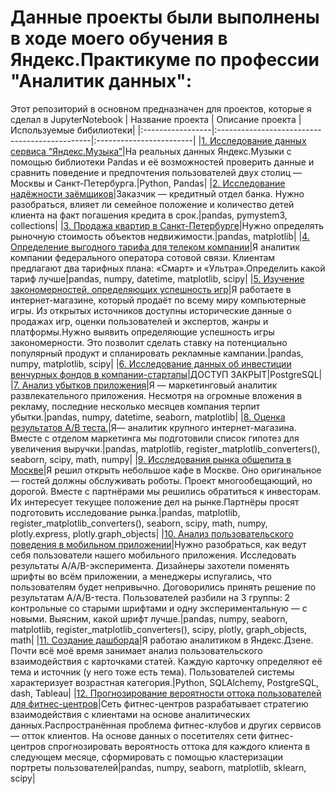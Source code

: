 # Данные проекты были выполнены в ходе моего обучения в Яндекс.Практикуме по профессии "Аналитик данных":
Этот репозиторий в основном предназначен для проектов, которые я сделал в JupyterNotebook
| Название проекта | Описание проекта                              | Используемые бибилиотеки|
|:-----------------|:----------------------------------------------|:------------------------|
|[1. Исследование данных сервиса “Яндекс.Музыка”](https://github.com/tapbich/Portfolio_Kozelkov/tree/main/1.%20Исследование%20данных%20сервиса%20“Яндекс.Музыка”)|На реальных данных Яндекс.Музыки c помощью библиотеки Pandas и её возможностей проверить данные и сравнить поведение и предпочтения пользователей двух столиц — Москвы и Санкт-Петербурга.|Python, Pandas|
|[2. Исследование надёжности заёмщиков](https://github.com/tapbich/Portfolio_Kozelkov/tree/main/2.%20Исследование%20надёжности%20заёмщиков)|Заказчик — кредитный отдел банка. Нужно разобраться, влияет ли семейное положение и количество детей клиента на факт погашения кредита в срок.|pandas, pymystem3, collections|
|[3. Продажа квартир в Санкт-Петербурге](https://github.com/tapbich/Portfolio_Kozelkov/tree/main/3.%20Продажа%20квартир%20в%20Санкт-Петербурге)|Нужно определять рыночную стоимость объектов недвижимости.|pandas, matplotlib|
|[4. Определение выгодного тарифа для телеком компании](https://github.com/tapbich/Portfolio_Kozelkov/tree/main/4.%20Определение%20выгодного%20тарифа%20для%20телеком%20компании)|Я аналитик компании федерального оператора сотовой связи. Клиентам предлагают два тарифных плана: «Смарт» и «Ультра».Определить какой тариф лучше|pandas, numpy, datetime, matplotlib, scipy|
|[5. Изучение закономерностей, определяющих успешность игр](https://github.com/tapbich/Portfolio_Kozelkov/tree/main/5.%20Изучение%20закономерностей%2C%20определяющих%20успешность%20игр)|Я работаете в интернет-магазине, который продаёт по всему миру компьютерные игры. Из открытых источников доступны исторические данные о продажах игр, оценки пользователей и экспертов, жанры и платформы.Нужно выявить определяющие успешность игры закономерности. Это позволит сделать ставку на потенциально популярный продукт и спланировать рекламные кампании.|pandas, numpy, matplotlib, scipy|
|[6. Исследование данных об инвестиции венчурных фондов в компании-стартапы](https://github.com/tapbich/Portfolio_Kozelkov/tree/main/6.%20Исследование%20данных%20об%20инвестиции%20венчурных%20фондов%20в%20компании-стартапы)|ДОСТУП ЗАКРЫТ|PostgreSQL|
|[7. Анализ убытков приложения](https://github.com/tapbich/Portfolio_Kozelkov/tree/main/7.%20Анализ%20убытков%20приложения)|Я — маркетинговый аналитик развлекательного приложения. Несмотря на огромные вложения в рекламу, последние несколько месяцев компания терпит убытки.|pandas, numpy, datetime, seaborn, matplotlib|
|[8. Оценка результатов A/B теста.](https://github.com/tapbich/Portfolio_Kozelkov/tree/main/8.%20Оценка%20результатов%20A-В%20теста)|Я— аналитик крупного интернет-магазина. Вместе с отделом маркетинга мы подготовили список гипотез для увеличения выручки.|pandas, matplotlib, register_matplotlib_converters(), seaborn, scipy, math, numpy|
|[9. Исследования рынка общепита в Москве](https://github.com/tapbich/Portfolio_Kozelkov/tree/main/9.%20Исследования%20рынка%20общепита%20в%20Москве)|Я решил открыть небольшое кафе в Москве. Оно оригинальное — гостей должны обслуживать роботы. Проект многообещающий, но дорогой. Вместе с партнёрами мы решились обратиться к инвесторам. Их интересует текущее положение дел на рынке.Партнёры просят подготовить исследование рынка.|pandas, matplotlib, register_matplotlib_converters(), seaborn, scipy, math, numpy, plotly.express, plotly.graph_objects|
|[10. Анализ пользовательского поведения в мобильном приложении](https://github.com/tapbich/Portfolio_Kozelkov/tree/main/10.%20Анализ%20пользовательского%20поведения%20в%20мобильном%20приложении)|Нужно разобраться, как ведут себя пользователи нашего мобильного приложения. Исследовать результаты A/A/B-эксперимента. Дизайнеры захотели поменять шрифты во всём приложении, а менеджеры испугались, что пользователям будет непривычно. Договорились принять решение по результатам A/A/B-теста. Пользователей разбили на 3 группы: 2 контрольные со старыми шрифтами и одну экспериментальную — с новыми. Выясним, какой шрифт лучше.|pandas, numpy, seaborn, matplotlib, register_matplotlib_converters(), scipy, plotly, graph_objects, math|
|[11. Создание дашборда](https://github.com/tapbich/Portfolio_Kozelkov/tree/main/11.%20Создание%20дашборда)|Я работаю аналитиком в Яндекс.Дзене. Почти всё моё время занимает анализ пользовательского взаимодействия с карточками статей. Каждую карточку определяют её тема и источник (у него тоже есть тема). Пользователей системы характеризует возрастная категория.|Python, SQLAlchemy, PostgreSQL, dash, Tableau|
|[12. Прогнозирование вероятности оттока пользователей для фитнес-центров](https://github.com/tapbich/Portfolio_Kozelkov/tree/main/12.%20Прогнозирование%20вероятности%20оттока%20пользователей%20для%20фитнес-центров)|Сеть фитнес-центров разрабатывает стратегию взаимодействия с клиентами на основе аналитических данных.Распространённая проблема фитнес-клубов и других сервисов — отток клиентов. На основе данных о посетителях сети фитнес-центров спрогнозировать вероятность оттока для каждого клиента в следующем месяце, сформировать с помощью кластеризации портреты пользователей|pandas, numpy, seaborn, matplotlib, sklearn, scipy|
